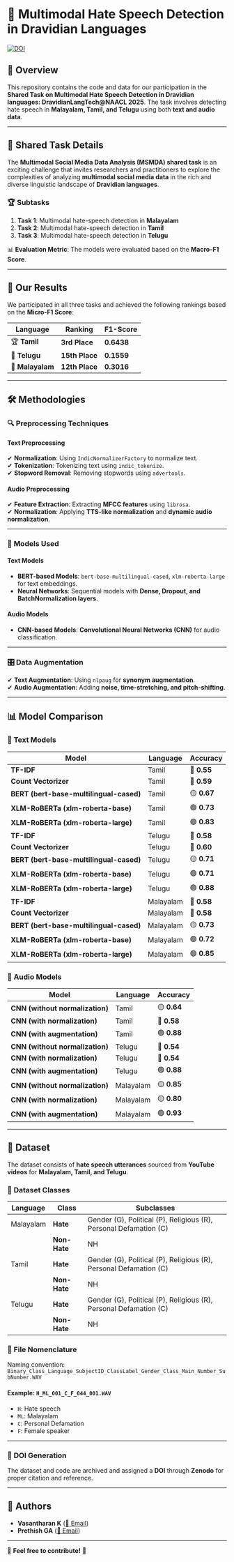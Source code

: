 # 🚀 Multimodal Hate Speech Detection in Dravidian Languages

[![DOI](https://zenodo.org/badge/DOI/10.5281/zenodo.14847234.svg)](https://doi.org/10.5281/zenodo.14847234)

## 📌 Overview
This repository contains the code and data for our participation in the **Shared Task on Multimodal Hate Speech Detection in Dravidian languages: DravidianLangTech@NAACL 2025**. The task involves detecting hate speech in **Malayalam, Tamil, and Telugu** using both **text and audio data**.

---

## 📖 Shared Task Details
The **Multimodal Social Media Data Analysis (MSMDA) shared task** is an exciting challenge that invites researchers and practitioners to explore the complexities of analyzing **multimodal social media data** in the rich and diverse linguistic landscape of **Dravidian languages**.

### 🏆 Subtasks
1. **Task 1**: Multimodal hate-speech detection in **Malayalam** 
2. **Task 2**: Multimodal hate-speech detection in **Tamil** 
3. **Task 3**: Multimodal hate-speech detection in **Telugu** 

📊 **Evaluation Metric**: The models were evaluated based on the **Macro-F1 Score**.

---

## 🏅 Our Results
We participated in all three tasks and achieved the following rankings based on the **Micro-F1 Score**:

| **Language**  | **Ranking** | **F1-Score** |
|--------------|------------|-------------|
| 🏆 **Tamil**    | **3rd Place** | **0.6438** |
| 🎯 **Telugu**   | **15th Place** | **0.1559** |
| 🎯 **Malayalam** | **12th Place** | **0.3016** |

---

## 🛠 Methodologies

### 🔍 **Preprocessing Techniques**
#### **Text Preprocessing**
✔ **Normalization**: Using `IndicNormalizerFactory` to normalize text.  
✔ **Tokenization**: Tokenizing text using `indic_tokenize`.  
✔ **Stopword Removal**: Removing stopwords using `advertools`.

#### **Audio Preprocessing**
✔ **Feature Extraction**: Extracting **MFCC features** using `librosa`.  
✔ **Normalization**: Applying **TTS-like normalization** and **dynamic audio normalization**.

---

### 🤖 **Models Used**
#### **Text Models**
- **BERT-based Models**: `bert-base-multilingual-cased`, `xlm-roberta-large` for text embeddings.
- **Neural Networks**: Sequential models with **Dense, Dropout, and BatchNormalization layers**.

#### **Audio Models**
- **CNN-based Models**: **Convolutional Neural Networks (CNN)** for audio classification.

---

### 🎛 **Data Augmentation**
✔ **Text Augmentation**: Using `nlpaug` for **synonym augmentation**.  
✔ **Audio Augmentation**: Adding **noise, time-stretching, and pitch-shifting**.

---

## 📊 Model Comparison

### 📜 **Text Models**
| **Model**                                   | **Language**  | **Accuracy** |
|---------------------------------------------|--------------|-------------|
| **TF-IDF**                                  | Tamil        | 🔴 **0.55**  |
| **Count Vectorizer**                        | Tamil        | 🔴 **0.59**  |
| **BERT (bert-base-multilingual-cased)**     | Tamil        | 🟡 **0.67**  |
| **XLM-RoBERTa (xlm-roberta-base)**         | Tamil        | 🟢 **0.73**  |
| **XLM-RoBERTa (xlm-roberta-large)**        | Tamil        | 🟢 **0.83**  |
| **TF-IDF**                                  | Telugu       | 🔴 **0.58**  |
| **Count Vectorizer**                        | Telugu       | 🔴 **0.60**  |
| **BERT (bert-base-multilingual-cased)**     | Telugu       | 🟡 **0.71**  |
| **XLM-RoBERTa (xlm-roberta-base)**         | Telugu       | 🟢 **0.71**  |
| **XLM-RoBERTa (xlm-roberta-large)**        | Telugu       | 🟢 **0.88**  |
| **TF-IDF**                                  | Malayalam    | 🔴 **0.58**  |
| **Count Vectorizer**                        | Malayalam    | 🔴 **0.58**  |
| **BERT (bert-base-multilingual-cased)**     | Malayalam    | 🟡 **0.73**  |
| **XLM-RoBERTa (xlm-roberta-base)**         | Malayalam    | 🟢 **0.72**  |
| **XLM-RoBERTa (xlm-roberta-large)**        | Malayalam    | 🟢 **0.85**  |

### 🎵 **Audio Models**
| **Model**                     | **Language**  | **Accuracy**  |
|--------------------------------|--------------|--------------|
| **CNN (without normalization)** | Tamil        | 🟡 **0.64**  |
| **CNN (with normalization)**    | Tamil        | 🔴 **0.58**  |
| **CNN (with augmentation)**     | Tamil        | 🟢 **0.88**  |
| **CNN (without normalization)** | Telugu       | 🔴 **0.54**  |
| **CNN (with normalization)**    | Telugu       | 🔴 **0.54**  |
| **CNN (with augmentation)**     | Telugu       | 🟢 **0.88**  |
| **CNN (without normalization)** | Malayalam    | 🟡 **0.85**  |
| **CNN (with normalization)**    | Malayalam    | 🟡 **0.80**  |
| **CNN (with augmentation)**     | Malayalam    | 🟢 **0.93**  |

---

## 📂 Dataset
The dataset consists of **hate speech utterances** sourced from **YouTube videos** for **Malayalam, Tamil, and Telugu**.

### 🎯 **Dataset Classes**
| **Language**  | **Class**       | **Subclasses**                                      |
|--------------|-------------|-------------------------------------------------|
| Malayalam   | **Hate**    | Gender (G), Political (P), Religious (R), Personal Defamation (C) |
|             | **Non-Hate**| NH                                              |
| Tamil       | **Hate**    | Gender (G), Political (P), Religious (R), Personal Defamation (C) |
|             | **Non-Hate**| NH                                              |
| Telugu      | **Hate**    | Gender (G), Political (P), Religious (R), Personal Defamation (C) |
|             | **Non-Hate**| NH                                              |

### 📌 **File Nomenclature**
Naming convention:  
`Binary_Class_Language_SubjectID_ClassLabel_Gender_Class_Main_Number_SubNumber.WAV`

#### **Example**: `H_ML_001_C_F_044_001.WAV`
- `H`: Hate speech
- `ML`: Malayalam
- `C`: Personal Defamation
- `F`: Female speaker

---

### 📌 **DOI Generation**
The dataset and code are archived and assigned a **DOI** through **Zenodo** for proper citation and reference.

---

## 👥 Authors
- **Vasantharan K** ([📧 Email](mailto:vasantharank.work@gmail.com))
- **Prethish GA** ([📧 Email](mailto:prethish0409@gmail.com))

---

📌 **Feel free to contribute!** 🚀
